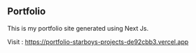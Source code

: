 ## Portfolio

This is my portfolio site generated using Next Js.

Visit : https://portfolio-starboys-projects-de92cbb3.vercel.app
